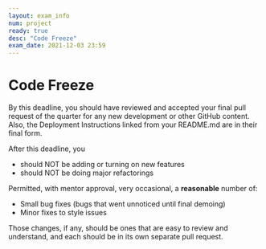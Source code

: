 ```yaml
---
layout: exam_info
num: project
ready: true
desc: "Code Freeze"
exam_date: 2021-12-03 23:59
---
```



# Code Freeze 

By this deadline, you should have reviewed and accepted your final pull request of the quarter for any new development or other GitHub content.
Also, the Deployment Instructions linked from your README.md are in their final form.  

After this deadline, you
* should NOT be adding or turning on new features
* should NOT be doing major refactorings

Permitted, with mentor approval, very occasional, a **reasonable** number of:
* Small bug fixes (bugs that went unnoticed until final demoing)
* Minor fixes to style issues

Those changes, if any, should be ones that are easy to review and understand, and each should be in its own separate pull request.


